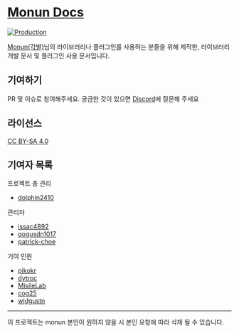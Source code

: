 # [Monun Docs](https://monun.me)

[![Production](https://api.netlify.com/api/v1/badges/bb695def-f41e-4507-9767-be3f4044c20a/deploy-status)](https://app.netlify.com/sites/monun-docs/deploys)

[Monun(각별)](https://github.com/monun)님의 라이브러리나 플러그인를 사용하는 분들을 위해 제작한, 라이브러리 개발 문서 및 플러그인 사용 문서입니다.

## 기여하기
PR 및 이슈로 참여해주세요. 궁금한 것이 있으면 [Discord](https://discord.gg/3c4wAAZjEF)에 질문해 주세요

## 라이선스

[CC BY-SA 4.0](https://github.com/monun-docs/monun-docs/blob/main/LICENSE.md)

## 기여자 목록

프로젝트 총 관리

<contributors include-only="var(admin)">

- [dolphin2410](https://github.com/dolphin2410)
</contributors>

관리자

<contributors include-only="var(moderator)">

- [issac4892](https://github.com/issac4892)
- [qogusdn1017](https://github.com/qogusdn1017)
- [patrick-choe](https://github.com/patrick-choe)
</contributors>

기여 인원

<contributors exclude="var(admin) + var(moderator)">

- [pikokr](https://github.com/pikokr)
- [dytroc](https://github.com/dytroc)
- [MisileLab](https://github.com/MisileLab)
- [cog25](https://github.com/cog25)
- [wjdgustn](https://github.com/wjdgustn)
</contributors>

---

이 프로젝트는 monun 본인이 원하지 않을 시 본인 요청에 따라 삭제 될 수 있습니다.

